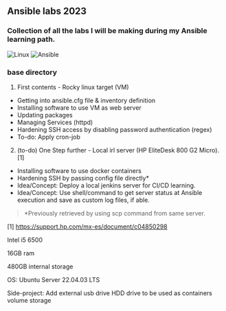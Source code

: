 ## Ansible labs 2023


### Collection of all the labs I will be making during my Ansible learning path.

![Linux](https://img.shields.io/badge/Linux-FCC624?style=for-the-badge&logo=linux&logoColor=black)
![Ansible](https://img.shields.io/badge/ansible-%231A1918.svg?style=for-the-badge&logo=ansible&logoColor=white)

<!-- ![Apache](https://img.shields.io/badge/apache-%23D42029.svg?style=for-the-badge&logo=apache&logoColor=white)
# ![GitHub Actions](https://img.shields.io/badge/github%20actions-%232671E5.svg?style=for-the-badge&logo=githubactions&logoColor=white)
# ![Jenkins](https://img.shields.io/badge/jenkins-%232C5263.svg?style=for-the-badge&logo=jenkins&logoColor=white) -->


### base directory
1. First contents - Rocky linux target (VM)
- Getting into ansible.cfg file & inventory definition
- Installing software to use VM as web server
- Updating packages
- Managing Services (httpd)
- Hardening SSH access by disabling password authentication (regex)
- To-do: Apply cron-job

2. (to-do) One Step further - Local irl server (HP EliteDesk 800 G2 Micro). [1]
- Installing software to use docker containers
- Hardening SSH by passing config file directly*
- Idea/Concept: Deploy a local jenkins server for CI/CD learning.
- Idea/Concept: Use shell/command to get server status at Ansible execution and save as custom log files, if able.


> *Previously retrieved by using scp command from same server.


[1] https://support.hp.com/mx-es/document/c04850298

Intel i5 6500

16GB ram

480GB internal storage

OS: Ubuntu Server 22.04.03 LTS

Side-project: Add external usb drive HDD drive to be used as containers volume storage